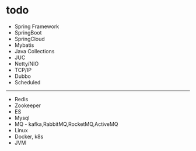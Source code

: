 # todo 
* Spring Framework
* SpringBoot
* SpringCloud
* Mybatis
* Java Collections
* JUC
* Netty/NIO
* TCP/IP
* Dubbo
* Scheduled
---
* Redis
* Zookeeper
* ES
* Mysql
* MQ - kafka,RabbitMQ,RocketMQ,ActiveMQ
* Linux
* Docker, k8s
* JVM
